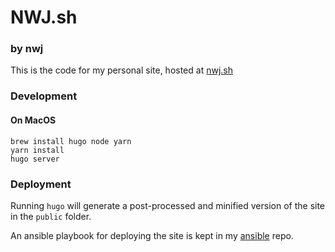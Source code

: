 # NWJ.sh

### by nwj

This is the code for my personal site, hosted at [nwj.sh](https://nwj.sh)

### Development

#### On MacOS

```
brew install hugo node yarn
yarn install
hugo server
```

### Deployment

Running `hugo` will generate a post-processed and minified version of the site in the `public` folder.

An ansible playbook for deploying the site is kept in my [ansible](https://github.com/nwj/ansible) repo.
